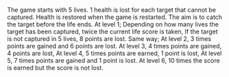 The game starts with 5 lives.
1 health is lost for each target that cannot be captured.
Health is restored when the game is restarted.
The aim is to catch the target before the life ends.
At level 1; Depending on how many lives the target has been captured, twice the current life score is taken,
If the target is not captured in 5 lives, 8 points are lost.
Same way;
At level 2, 3 times points are gained and 6 points are lost.
At level 3, 4 times points are gained, 4 points are lost,
At level 4, 5 times points are earned, 1 point is lost,
At level 5, 7 times points are gained and 1 point is lost.
At level 6, 10 times the score is earned but the score is not lost.